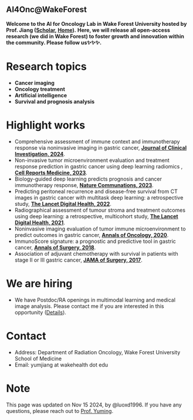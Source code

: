 ## AI4Onc@WakeForest
**Welcome to the AI for Oncology Lab in Wake Forest University hosted by Prof. Jiang ([Scholar](https://scholar.google.com/citations?user=FxBBKhoAAAAJ&hl=en), [Home](https://jiangymbest.github.io/)).** **Here, we will release all open-access research (we did in Wake Forest) to foster growth and innovation within the community. Please follow us✨✨✨.**
# Research topics
* **Cancer imaging**
* **Oncology treatment**
* **Artificial intelligence**
* **Survival and prognosis analysis**
# Highlight works
* Comprehensive assessment of immune context and immunotherapy response via noninvasive imaging in gastric cancer, [**Journal of Clinical Investigation, 2024**](https://www.jci.org/articles/view/175834).
* Non-invasive tumor microenvironment evaluation and treatment response prediction in gastric cancer using deep learning radiomics
, [**Cell Reports Medicine, 2023**](https://www.cell.com/cell-reports-medicine/fulltext/S2666-3791(23)00299-9?uuid=uuid%3Ab476eeee-c6b6-4e48-b33b-d92c97d8b627).
* Biology-guided deep learning predicts prognosis and cancer immunotherapy response, [**Nature Communations, 2023**](https://www.nature.com/articles/s41467-023-40890-x).
* Predicting peritoneal recurrence and disease-free survival from CT images in gastric cancer with multitask deep learning: a retrospective study, [**The Lancet Digital Health, 2022**](https://www.thelancet.com/journals/landig/article/PIIS2589-7500(22)00040-1/fulltext).
* Radiographical assessment of tumour stroma and treatment outcomes using deep learning: a retrospective, multicohort study, [**The Lancet Digital Health, 2021**](https://www.thelancet.com/journals/landig/article/PIIS2589-7500(21)00065-0/fulltext).
* Noninvasive imaging evaluation of tumor immune microenvironment to predict outcomes in gastric cancer, [**Annals of Oncology, 2020**](https://www.sciencedirect.com/science/article/pii/S0923753420363821).
* ImmunoScore signature: a prognostic and predictive tool in gastric cancer, [**Annals of Surgery, 2018**](https://journals.lww.com/annalsofsurgery/abstract/2018/03000/immunoscore_signature__a_prognostic_and_predictive.20.aspx).
* Association of adjuvant chemotherapy with survival in patients with stage II or III gastric cancer, [**JAMA of Surgery, 2017**](https://jamanetwork.com/journals/jamasurgery/fullarticle/2627289).
# We are hiring 
* We have Postdoc/RA openings in multimodal learning and medical image analysis. Please contact me if you are interested in this opportunity ([Details](https://www.linkedin.com/jobs/view/3844894965/?refId=a2pwnSbeRzuJ0lO%2BFxrO5g%3D%3D&trackingId=a2pwnSbeRzuJ0lO%2BFxrO5g%3D%3D)).
# Contact
* Address: Department of Radiation Oncology, Wake Forest University School of Medicine
* Email: yumjiang at wakehealth dot edu
# Note
This page was updated on Nov 15 2024, by @luoxd1996. If you have any questions, please reach out to [Prof. Yuming](https://jiangymbest.github.io).
<!--
**AI4Onc/AI4Onc** is a ✨ _special_ ✨ repository because its `README.md` (this file) appears on your GitHub profile.

Here are some ideas to get you started:

- 🔭 I’m currently working on ...
- 🌱 I’m currently learning ...
- 👯 I’m looking to collaborate on ...
- 🤔 I’m looking for help with ...
- 💬 Ask me about ...
- 📫 How to reach me: ...
- 😄 Pronouns: ...
- ⚡ Fun fact: ...
-->
